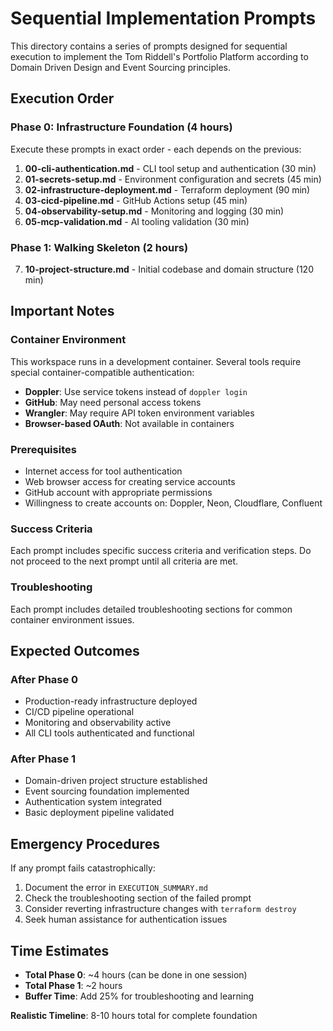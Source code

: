 # Sequential Implementation Prompts

This directory contains a series of prompts designed for sequential execution to implement the Tom Riddell's Portfolio Platform according to Domain Driven Design and Event Sourcing principles.

## Execution Order

### Phase 0: Infrastructure Foundation (4 hours)
Execute these prompts in exact order - each depends on the previous:

1. **00-cli-authentication.md** - CLI tool setup and authentication (30 min)
2. **01-secrets-setup.md** - Environment configuration and secrets (45 min) 
3. **02-infrastructure-deployment.md** - Terraform deployment (90 min)
4. **03-cicd-pipeline.md** - GitHub Actions setup (45 min)
5. **04-observability-setup.md** - Monitoring and logging (30 min)
6. **05-mcp-validation.md** - AI tooling validation (30 min)

### Phase 1: Walking Skeleton (2 hours)
7. **10-project-structure.md** - Initial codebase and domain structure (120 min)

## Important Notes

### Container Environment
This workspace runs in a development container. Several tools require special container-compatible authentication:

- **Doppler**: Use service tokens instead of `doppler login`
- **GitHub**: May need personal access tokens
- **Wrangler**: May require API token environment variables
- **Browser-based OAuth**: Not available in containers

### Prerequisites
- Internet access for tool authentication
- Web browser access for creating service accounts
- GitHub account with appropriate permissions
- Willingness to create accounts on: Doppler, Neon, Cloudflare, Confluent

### Success Criteria
Each prompt includes specific success criteria and verification steps. Do not proceed to the next prompt until all criteria are met.

### Troubleshooting
Each prompt includes detailed troubleshooting sections for common container environment issues.

## Expected Outcomes

### After Phase 0
- Production-ready infrastructure deployed
- CI/CD pipeline operational
- Monitoring and observability active
- All CLI tools authenticated and functional

### After Phase 1
- Domain-driven project structure established
- Event sourcing foundation implemented
- Authentication system integrated
- Basic deployment pipeline validated

## Emergency Procedures
If any prompt fails catastrophically:
1. Document the error in `EXECUTION_SUMMARY.md`
2. Check the troubleshooting section of the failed prompt
3. Consider reverting infrastructure changes with `terraform destroy`
4. Seek human assistance for authentication issues

## Time Estimates
- **Total Phase 0**: ~4 hours (can be done in one session)
- **Total Phase 1**: ~2 hours 
- **Buffer Time**: Add 25% for troubleshooting and learning

**Realistic Timeline**: 8-10 hours total for complete foundation